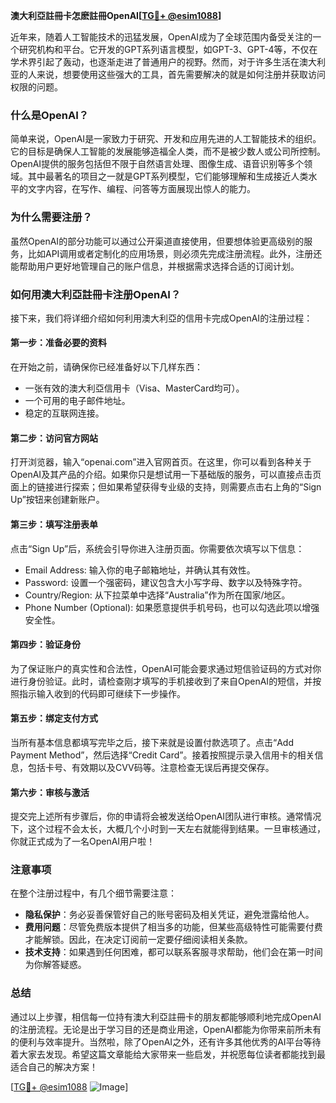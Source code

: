 **澳大利亞註冊卡怎麽註冊OpenAI[[TG💪+ @esim1088](https://t.me/s/esim1088)]**

近年来，随着人工智能技术的迅猛发展，OpenAI成为了全球范围内备受关注的一个研究机构和平台。它开发的GPT系列语言模型，如GPT-3、GPT-4等，不仅在学术界引起了轰动，也逐渐走进了普通用户的视野。然而，对于许多生活在澳大利亚的人来说，想要使用这些强大的工具，首先需要解决的就是如何注册并获取访问权限的问题。

### 什么是OpenAI？

简单来说，OpenAI是一家致力于研究、开发和应用先进的人工智能技术的组织。它的目标是确保人工智能的发展能够造福全人类，而不是被少数人或公司所控制。OpenAI提供的服务包括但不限于自然语言处理、图像生成、语音识别等多个领域。其中最著名的项目之一就是GPT系列模型，它们能够理解和生成接近人类水平的文字内容，在写作、编程、问答等方面展现出惊人的能力。

### 为什么需要注册？

虽然OpenAI的部分功能可以通过公开渠道直接使用，但要想体验更高级别的服务，比如API调用或者定制化的应用场景，则必须先完成注册流程。此外，注册还能帮助用户更好地管理自己的账户信息，并根据需求选择合适的订阅计划。

### 如何用澳大利亞註冊卡注册OpenAI？

接下来，我们将详细介绍如何利用澳大利亞的信用卡完成OpenAI的注册过程：

#### 第一步：准备必要的资料

在开始之前，请确保你已经准备好以下几样东西：
- 一张有效的澳大利亞信用卡（Visa、MasterCard均可）。
- 一个可用的电子邮件地址。
- 稳定的互联网连接。

#### 第二步：访问官方网站

打开浏览器，输入“openai.com”进入官网首页。在这里，你可以看到各种关于OpenAI及其产品的介绍。如果你只是想试用一下基础版的服务，可以直接点击页面上的链接进行探索；但如果希望获得专业级的支持，则需要点击右上角的“Sign Up”按钮来创建新账户。

#### 第三步：填写注册表单

点击“Sign Up”后，系统会引导你进入注册页面。你需要依次填写以下信息：
- Email Address: 输入你的电子邮箱地址，并确认其有效性。
- Password: 设置一个强密码，建议包含大小写字母、数字以及特殊字符。
- Country/Region: 从下拉菜单中选择“Australia”作为所在国家/地区。
- Phone Number (Optional): 如果愿意提供手机号码，也可以勾选此项以增强安全性。

#### 第四步：验证身份

为了保证账户的真实性和合法性，OpenAI可能会要求通过短信验证码的方式对你进行身份验证。此时，请检查刚才填写的手机接收到了来自OpenAI的短信，并按照指示输入收到的代码即可继续下一步操作。

#### 第五步：绑定支付方式

当所有基本信息都填写完毕之后，接下来就是设置付款选项了。点击“Add Payment Method”，然后选择“Credit Card”。接着按照提示录入信用卡的相关信息，包括卡号、有效期以及CVV码等。注意检查无误后再提交保存。

#### 第六步：审核与激活

提交完上述所有步骤后，你的申请将会被发送给OpenAI团队进行审核。通常情况下，这个过程不会太长，大概几个小时到一天左右就能得到结果。一旦审核通过，你就正式成为了一名OpenAI用户啦！

### 注意事项

在整个注册过程中，有几个细节需要注意：
- **隐私保护**：务必妥善保管好自己的账号密码及相关凭证，避免泄露给他人。
- **费用问题**：尽管免费版本提供了相当多的功能，但某些高级特性可能需要付费才能解锁。因此，在决定订阅前一定要仔细阅读相关条款。
- **技术支持**：如果遇到任何困难，都可以联系客服寻求帮助，他们会在第一时间为你解答疑惑。

### 总结

通过以上步骤，相信每一位持有澳大利亞註冊卡的朋友都能够顺利地完成OpenAI的注册流程。无论是出于学习目的还是商业用途，OpenAI都能为你带来前所未有的便利与效率提升。当然啦，除了OpenAI之外，还有许多其他优秀的AI平台等待着大家去发现。希望这篇文章能给大家带来一些启发，并祝愿每位读者都能找到最适合自己的解决方案！

[[TG💪+ @esim1088](https://t.me/s/esim1088) ![Image](https://i.postimg.cc/4NQfJmqS/Snipaste-2025-05-13-00-14-12.png)]